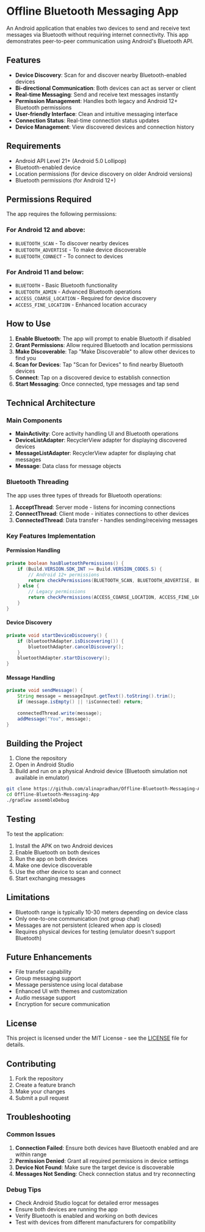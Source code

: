 # Offline Bluetooth Messaging App

An Android application that enables two devices to send and receive text messages via Bluetooth without requiring internet connectivity. This app demonstrates peer-to-peer communication using Android's Bluetooth API.

## Features

- **Device Discovery**: Scan for and discover nearby Bluetooth-enabled devices
- **Bi-directional Communication**: Both devices can act as server or client
- **Real-time Messaging**: Send and receive text messages instantly
- **Permission Management**: Handles both legacy and Android 12+ Bluetooth permissions
- **User-friendly Interface**: Clean and intuitive messaging interface
- **Connection Status**: Real-time connection status updates
- **Device Management**: View discovered devices and connection history

## Requirements

- Android API Level 21+ (Android 5.0 Lollipop)
- Bluetooth-enabled device
- Location permissions (for device discovery on older Android versions)
- Bluetooth permissions (for Android 12+)

## Permissions Required

The app requires the following permissions:

### For Android 12 and above:
- `BLUETOOTH_SCAN` - To discover nearby devices
- `BLUETOOTH_ADVERTISE` - To make device discoverable
- `BLUETOOTH_CONNECT` - To connect to devices

### For Android 11 and below:
- `BLUETOOTH` - Basic Bluetooth functionality
- `BLUETOOTH_ADMIN` - Advanced Bluetooth operations
- `ACCESS_COARSE_LOCATION` - Required for device discovery
- `ACCESS_FINE_LOCATION` - Enhanced location accuracy

## How to Use

1. **Enable Bluetooth**: The app will prompt to enable Bluetooth if disabled
2. **Grant Permissions**: Allow required Bluetooth and location permissions
3. **Make Discoverable**: Tap "Make Discoverable" to allow other devices to find you
4. **Scan for Devices**: Tap "Scan for Devices" to find nearby Bluetooth devices
5. **Connect**: Tap on a discovered device to establish connection
6. **Start Messaging**: Once connected, type messages and tap send

## Technical Architecture

### Main Components

- **MainActivity**: Core activity handling UI and Bluetooth operations
- **DeviceListAdapter**: RecyclerView adapter for displaying discovered devices
- **MessageListAdapter**: RecyclerView adapter for displaying chat messages
- **Message**: Data class for message objects

### Bluetooth Threading

The app uses three types of threads for Bluetooth operations:

1. **AcceptThread**: Server mode - listens for incoming connections
2. **ConnectThread**: Client mode - initiates connections to other devices
3. **ConnectedThread**: Data transfer - handles sending/receiving messages

### Key Features Implementation

#### Permission Handling
```java
private boolean hasBluetoothPermissions() {
    if (Build.VERSION.SDK_INT >= Build.VERSION_CODES.S) {
        // Android 12+ permissions
        return checkPermissions(BLUETOOTH_SCAN, BLUETOOTH_ADVERTISE, BLUETOOTH_CONNECT);
    } else {
        // Legacy permissions
        return checkPermissions(ACCESS_COARSE_LOCATION, ACCESS_FINE_LOCATION);
    }
}
```

#### Device Discovery
```java
private void startDeviceDiscovery() {
    if (bluetoothAdapter.isDiscovering()) {
        bluetoothAdapter.cancelDiscovery();
    }
    bluetoothAdapter.startDiscovery();
}
```

#### Message Handling
```java
private void sendMessage() {
    String message = messageInput.getText().toString().trim();
    if (message.isEmpty() || !isConnected) return;
    
    connectedThread.write(message);
    addMessage("You", message);
}
```

## Building the Project

1. Clone the repository
2. Open in Android Studio
3. Build and run on a physical Android device (Bluetooth simulation not available in emulator)

```bash
git clone https://github.com/alinapradhan/Offline-Bluetooth-Messaging-App.git
cd Offline-Bluetooth-Messaging-App
./gradlew assembleDebug
```

## Testing

To test the application:

1. Install the APK on two Android devices
2. Enable Bluetooth on both devices
3. Run the app on both devices
4. Make one device discoverable
5. Use the other device to scan and connect
6. Start exchanging messages

## Limitations

- Bluetooth range is typically 10-30 meters depending on device class
- Only one-to-one communication (not group chat)
- Messages are not persistent (cleared when app is closed)
- Requires physical devices for testing (emulator doesn't support Bluetooth)

## Future Enhancements

- File transfer capability
- Group messaging support
- Message persistence using local database
- Enhanced UI with themes and customization
- Audio message support
- Encryption for secure communication

## License

This project is licensed under the MIT License - see the [LICENSE](LICENSE) file for details.

## Contributing

1. Fork the repository
2. Create a feature branch
3. Make your changes
4. Submit a pull request

## Troubleshooting

### Common Issues

1. **Connection Failed**: Ensure both devices have Bluetooth enabled and are within range
2. **Permission Denied**: Grant all required permissions in device settings
3. **Device Not Found**: Make sure the target device is discoverable
4. **Messages Not Sending**: Check connection status and try reconnecting

### Debug Tips

- Check Android Studio logcat for detailed error messages
- Ensure both devices are running the app
- Verify Bluetooth is enabled and working on both devices
- Test with devices from different manufacturers for compatibility